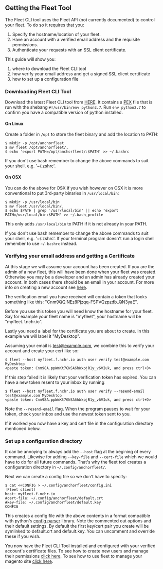 ## Getting the Fleet Tool

The Fleet CLI tool uses the Fleet API (not currently documented) to control your fleet. To do so it requires that you:

1. Specify the hostname/location of your fleet.
1. Have an account with a verified email address and the requisite permissions.
1. Authenticate your requests with an SSL client certificate.

This guide will show you:

1. where to download the Fleet CLI tool
1. how verify your email address and get a signed SSL client certificate
1. how to set up a configuration file

### Downloading Fleet CLI Tool

Download the latest Fleet CLI tool from [HERE](TODO). It contains a [PEX](https://github.com/pantsbuild/pex) file that is run with the shebang `#!/usr/bin/env python2.7`. Run `env python2.7` to confirm you have a compatible version of python installed.

#### On Linux

Create a folder in `/opt` to store the fleet binary and add the location to PATH:

```
$ mkdir -p /opt/anchorfleet
$ mv fleet /opt/anchorfleet/.
$ echo 'export PATH=/opt/anchorfleet/:$PATH' >> ~/.bashrc
```

If you don't use bash remember to change the above commands to suit your shell, e.g. '~/.zshrc'.

#### On OSX

You can do the above for OSX if you wish however on OSX it is more conventional to put 3rd-party binaries in `/usr/local/bin`:

```
$ mkdir -p /usr/local/bin
$ mv fleet /usr/local/bin/.
$ echo $PATH | grep '/usr/local/bin' || echo 'export PATH=/usr/local/bin:$PATH' >> ~/.bash_profile
```

This only adds `/usr/local/bin` to PATH if it is not already in your PATH.

If you don't use bash remember to change the above commands to suit your shell, e.g. '~/.zshrc'. If your terminal program doesn't run a login shell remember to use `~/.bashrc` instead.

### Verifying your email address and getting a Certificate

At this stage we will assume your account has been created. If you are the admin of a new fleet, this will have been done when your fleet was created. Otherwise you may be a developer and an admin has already created your account. In both cases there should be an email in your account. For more info on creating a new account see [here](TODO).

The verification email you have received will contain a token that looks something like this: "Cnm9QQ.NEz8Pjzqq-FSPVQzpzdb_QN3yaE".

Before you use this token you will need know the hostname for your fleet. Say for example your fleet name is "myfleet", your hostname will be "myfleet.f.nchr.io".

Lastly you need a label for the certificate you are about to create. In this example we will label it "MyDesktop".

Assuming your email is test@example.com, we combine this to verify your account and create your cert like so:

```
$ fleet --host myfleet.f.nchr.io auth user verify test@example.com MyDesktop
<paste token: Cnm98A.ppWmKt7GNSA6hWxpjR1y_v6VIuk, and press ctrl+D>
```

If this step failed it is likely that your verification token has expired. You can have a new token resent to your inbox by running:

```
$ fleet --host myfleet.f.nchr.io auth user verify --resend-email test@example.com MyDesktop
<paste token: Cnm98A.ppWmKt7GNSA6hWxpjR1y_v6VIuk, and press ctrl+D>
```

Note the `--resend-email` flag. When the program pauses to wait for your token, check your inbox and use the newest token sent to you.

If it worked you now have a key and cert file in the configuration directory mentioned below.

### Set up a configuration directory

It can be annoying to always add the `--host` flag at the begining of every command. Likewise for adding `--key-file` and `--cert-file` which we would have to do for all future commands. That's why the fleet tool creates a configuration directory in `~/.config/anchorfleet/`.

Next we can create a config file so we don't have to specify:

```
$ cat <<CONFIG > ~/.config/anchorfleet/config.ini
[Fleet client]
host: myfleet.f.nchr.io
#cert-file: ~/.config/anchorfleet/default.crt
#key-file: ~/.config/anchorfleet/default.key
CONFIG
```

This creates a config file with the above contents in a format compatible with python's [config parser](https://docs.python.org/2/library/configparser.html) library. Note the commented out options and their default settings. By default the first key/cert pair you create will be symlinked to default.crt and default.key. You can uncomment and override these if you wish.

You now have the Fleet CLI Tool installed and configured with your verified account's certificate files. To see how to create new users and manage their permissions [click here](/getting-started/creating-users). To see how to use fleet to manage your magento site [click here](/getting-started/first-deployment).
